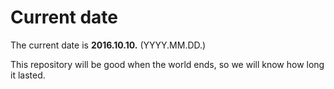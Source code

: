 # Current date

The current date is **2016.10.10.** (YYYY.MM.DD.)

This repository will be good when the world ends, so we will know how long it lasted.
